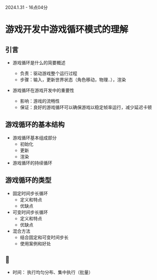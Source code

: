 2024.1.31 - 16点04分
# 游戏开发中游戏循环模式的理解

## 引言
- 游戏循环是什么的简要概述
  - 负责：驱动游戏整个运行过程
  - 步骤：输入，更新世界状态（角色移动，物理..），渲染
  
- 游戏循环在游戏开发中的重要性
  - 影响：游戏的流畅性
  - 保证：良好的游戏循环可以确保游戏以稳定帧率运行，减少延迟卡顿

## 游戏循环的基本结构
- 游戏循环基本组成部分
  - 初始化
  - 更新
  - 渲染
- 游戏循环的持续循环

## 游戏循环的类型
- 固定时间步长循环
  - 定义和特点
  - 优缺点
- 可变时间步长循环
  - 定义和特点
  - 优缺点
- 混合方法
  - 结合固定和可变时间步长
  - 使用案例和好处

## 🧠
- 时间： 执行均匀分布、集中执行（批量）


